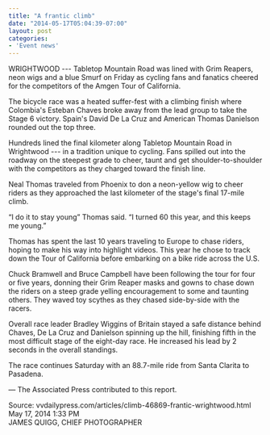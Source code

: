 ```yaml
---
title: "A frantic climb"
date: "2014-05-17T05:04:39-07:00"
layout: post
categories:
- 'Event news'
---
```


WRIGHTWOOD --- Tabletop Mountain Road was lined with Grim Reapers, neon wigs and a blue Smurf on Friday as cycling fans and fanatics cheered for the competitors of the Amgen Tour of California.

The bicycle race was a heated suffer-fest with a climbing finish where Colombia's Esteban Chaves broke away from the lead group to take the Stage 6 victory. Spain's David De La Cruz and American Thomas Danielson rounded out the top three.

Hundreds lined the final kilometer along Tabletop Mountain Road in Wrightwood --- in a tradition unique to cycling. Fans spilled out into the roadway on the steepest grade to cheer, taunt and get shoulder-to-shoulder with the competitors as they charged toward the finish line.

Neal Thomas traveled from Phoenix to don a neon-yellow wig to cheer riders as they approached the last kilometer of the stage's final 17-mile climb.

“I do it to stay young” Thomas said. “I turned 60 this year, and this keeps me young.”

Thomas has spent the last 10 years traveling to Europe to chase riders, hoping to make his way into highlight videos. This year he chose to track down the Tour of California before embarking on a bike ride across the U.S.

Chuck Bramwell and Bruce Campbell have been following the tour for four or five years, donning their Grim Reaper masks and gowns to chase down the riders on a steep grade yelling encouragement to some and taunting others. They waved toy scythes as they chased side-by-side with the racers.

Overall race leader Bradley Wiggins of Britain stayed a safe distance behind Chaves, De La Cruz and Danielson spinning up the hill, finishing fifth in the most difficult stage of the eight-day race. He increased his lead by 2 seconds in the overall standings.

The race continues Saturday with an 88.7-mile ride from Santa Clarita to Pasadena.

— The Associated Press contributed to this report.

Source: vvdailypress.com/articles/climb-46869-frantic-wrightwood.html  
May 17, 2014 1:33 PM  
JAMES QUIGG, CHIEF PHOTOGRAPHER